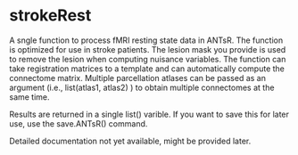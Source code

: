 # strokeRest

A sngle function to process fMRI resting state data in ANTsR. The function is optimized for use in stroke patients. The lesion mask you provide is used to remove the lesion when computing nuisance variables. The function can take registration matrices to a template and can automatically compute the connectome matrix. Multiple parcellation atlases can be passed as an argument (i.e., list(atlas1, atlas2) ) to obtain multiple connectomes at the same time.

Results are returned in a single list() varible. If you want to save this for later use, use the save.ANTsR() command.

Detailed documentation not yet available, might be provided later.
